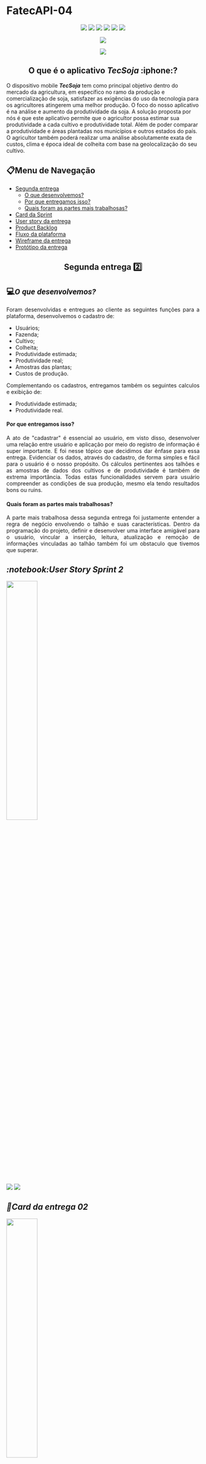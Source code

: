 # FatecAPI-04
<html>
       <head></head>
       <body>
              <p align="center">
                     <img src="https://img.shields.io/badge/JavaScript-F7DF1E?style=for-the-badge&logo=javascript&logoColor=black">
                     <img src="https://img.shields.io/badge/PostgreSQL-316192?style=for-the-badge&logo=postgresql&logoColor=white">
                     <img src="https://img.shields.io/badge/Figma-F24E1E?style=for-the-badge&logo=figma&logoColor=white">
                     <img src="https://img.shields.io/badge/React_Native-20232A?style=for-the-badge&logo=react&logoColor=61DAFB">
                     <img src="https://img.shields.io/badge/Node.js-43853D?style=for-the-badge&logo=node.js&logoColor=white">
                     <img src="https://img.shields.io/badge/Expo-20232A?style=for-the-badge&logo=expo">
              </p>
                
<p align="center">
<img src="https://img.shields.io/badge/status-Concluído-green?style=for-the-badge&logo=appveyor">
</p>

<p align="center">
<img src="https://img.shields.io/badge/Sprint%20atual-Sprint 2-green?style=for-the-badge&logo=appveyor">
</p>
              
 <h2 align="center">O que é o aplicativo <b><i>TecSoja</b></i> :iphone:?</h2>
 O dispositivo mobile <b><i>TecSoja</b></i> tem como principal objetivo dentro do mercado da agricultura, em específico no ramo da produção e comercialização de soja, satisfazer as exigências do uso da tecnologia para os agricultores atingerem uma melhor produção. O foco do nosso aplicativo é na análise e aumento da produtividade da soja. A solução proposta por nós é que este aplicativo permite que o agricultor possa estimar sua produtividade a cada cultivo e produtividade total. Além de poder comparar a produtividade e áreas plantadas nos municípios e outros estados do país. O agricultor também poderá realizar uma análise absolutamente exata de custos, clima e época ideal de colheita com base na geolocalização do seu cultivo.

              
<h2>📋Menu de Navegação</h2>
       
- <a href="#segundaEntrega">Segunda entrega</a>
  - [O que desenvolvemos?](#o-que-desenvolvemos)
  - [Por que entregamos isso?](#por-que-entregamos-isso)
  - [Quais foram as partes mais trabalhosas?](#quais-foram-as-partes-mais-trabalhosas)
- <a href="#card">Card da Sprint</a>
- <a href="#userStory">User story da entrega</a>
- <a href="#backlog">Product Backlog</a>
- <a href="#funcionamento">Fluxo da plataforma</a>
- <a href="#wireframe">Wireframe da entrega</a>
- <a href="#prototipo">Protótipo da entrega</a>
    
<h2 align="center" id="segundaEntrega">Segunda entrega 2️⃣</h2>

<h2 style="font-family:roboto;">💻<i>O que desenvolvemos?</i></h2>
<p align="justify">
Foram desenvolvidas e entregues ao cliente as seguintes funções para a plataforma, desenvolvemos o cadastro de:
</p>

- Usuários;
- Fazenda;
- Cultivo;
- Colheita;
- Produtividade estimada;
- Produtividade real;
- Amostras das plantas;
- Custos de produção.

<p align="justify">
Complementando os cadastros, entregamos também os seguintes calculos e exibição de:
</p>
              
- Produtividade estimada;
- Produtividade real.
              
#### Por que entregamos isso?
<p align="justify">
A ato de "cadastrar" é essencial ao usuário, em visto disso, desenvolver uma relação entre usuário e aplicação por meio do registro de informação é super importante. E foi nesse tópico que decidimos dar ênfase para essa entrega. Evidenciar os dados, através do cadastro, de forma simples e fácil para o usuário é o nosso propósito. Os cálculos pertinentes aos talhões e as amostras de dados dos cultivos e de produtividade é também de extrema importância. Todas estas funcionalidades servem para usuário compreender as condições de sua produção, mesmo ela tendo resultados bons ou ruins.  
</p>


#### Quais foram as partes mais trabalhosas?
<p align="justify">
A parte mais trabalhosa dessa segunda entrega foi justamente entender a regra de negócio envolvendo o talhão e suas características. Dentro da programação do projeto, definir e desenvolver uma interface amigável para o usuário, vincular a inserção, leitura, atualização e remoção de informações vinculadas ao talhão também foi um obstaculo que tivemos que superar.
</p>

 
<h2 id="userStory"><i>:notebook:User Story Sprint 2</i></h2>


[<img src="https://svgshare.com/i/WF7.svg" width = "40%">](#menu-de-navegação)

<img src=https://github.com/ThomasPalma1/FatecAPI-04/blob/entrega-02/docs/User%20Stories/1_Users_Stories_02.JPG>
<img src=https://github.com/ThomasPalma1/FatecAPI-04/blob/entrega-02/docs/User%20Stories/2_Users_Stories_02.JPG>




<h2 id="card"><i>📅Card da entrega 02</i></h2>

[<img src="https://svgshare.com/i/WF7.svg" width = "40%">](#menu-de-navegação)

<img src=https://github.com/ThomasPalma1/FatecAPI-04/blob/entrega-02/docs/Cards/Card_Sprint2.JPG>
              

<h2 id="backlog">📘<i>Backlog do projeto</i></h2>
              
[<img src="https://svgshare.com/i/WF7.svg" width = "40%">](#menu-de-navegação)

<img src="https://github.com/ThomasPalma1/FatecAPI-04/blob/main/docs/backlog.png">
              
---
              
<h2 id="funcionamento" style="font-family:roboto;">💻<i>Fluxo da plataforma do projeto</i></h2>
              
[<img src="https://svgshare.com/i/WF7.svg" width = "40%">](#menu-de-navegação)
         
<div align="center">
    <h3 align="center"><img style="border-radius: 50%;" src="https://github.com/ThomasPalma1/FatecAPI-04/blob/entrega-02/docs/entrega-02.gif" width="300px" height="600px;" alt=""/></h3>
</div>              
      
<h2 id="wireframe" style="font-family:roboto;">💻<i>Wireframes do projeto</i></h2>
              
[<img src="https://svgshare.com/i/WF7.svg" width = "40%">](#menu-de-navegação)
              
<p><a href="https://tecsoja.invisionapp.com/console/share/39ED72FQG5Y">Link: Wireframe Interativo</a></p>
              
<h2 id="prototipo" style="font-family:roboto;">💻<i>Prototipagem do projeto</i></h2>
              
<p><a href="https://www.figma.com/file/1W9qwDx37D7xhBstm7PVng/FATEC-API-04?node-id=0%3A1">Link: Protótipo Figma</a></p>
